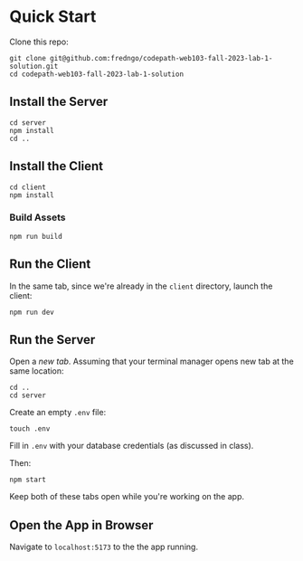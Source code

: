 # Quick Start

Clone this repo:

```
git clone git@github.com:fredngo/codepath-web103-fall-2023-lab-1-solution.git
cd codepath-web103-fall-2023-lab-1-solution
```

## Install the Server

```
cd server
npm install
cd ..
```

## Install the Client

```
cd client
npm install
```

### Build Assets

```
npm run build
```

## Run the Client

In the same tab, since we're already in the `client` directory, launch the client:

```
npm run dev
```

## Run the Server

Open a *new tab*. Assuming that your terminal manager opens new tab at the same location:

```
cd ..
cd server
```

Create an empty `.env` file:

```
touch .env
```

Fill in `.env` with your database credentials (as discussed in class).

Then:

```
npm start
```

Keep both of these tabs open while you're working on the app.

## Open the App in Browser

Navigate to `localhost:5173` to the the app running.

